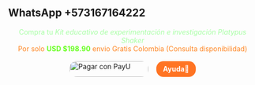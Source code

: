 ## WhatsApp +573167164222


<div style="text-align: center;">
    <span style="color: rgb(167, 255, 164);">
        Compra tu <em>Kit educativo de experimentación e investigación Platypus Shaker</em> <br> 
        <span style="color: rgb(255, 134, 35);">Por solo<span> <strong style="color: rgb(105, 255, 35);">USD $198.90</strong>
        <span style="color: rgb(255, 134, 35);"> envio Gratis Colombia (Consulta disponibilidad)</span>
    </span>
</div>
<br>

<div style="display: flex; flex-direction: row; align-items: stretch; justify-content: center; gap: 1rem; width: 100%; height: 2rem;">
    <a href="https://biz.payulatam.com/B0f59311D291A18" target="_blank" style="width: 10rem; height: 100%; display: flex; overflow: hidden;border-radius: 0.9rem;">
        <img src="https://ecommerce.payulatam.com/img-secure-2015/boton_pagar_grande.png" alt="Pagar con PayU" style="width: 100%; height: 100%; object-fit: cover;">
    </a>
    <a href="https://api.whatsapp.com/send?phone=573167164222&text=Hola!%20%0ADeseo%20ayuda%20con%20la%20compra%20de%20Platypus%20Shaker" style="background-color: rgb(255, 116, 35); color: white; text-decoration: none; font-weight: bold; border-radius: 0.9rem; width: 5rem; height: 100%; display: flex; align-items: center; justify-content: center;">
        Ayuda🛒 
    </a>
</div>